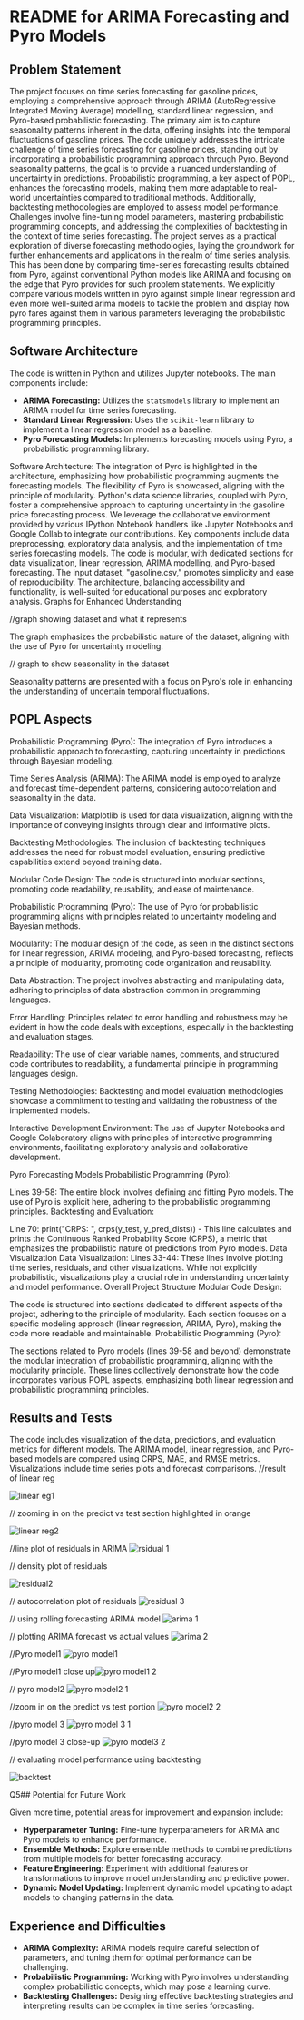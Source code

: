 
# README for ARIMA Forecasting and Pyro Models

## Problem Statement



The project focuses on time series forecasting for gasoline prices, employing a comprehensive approach through ARIMA (AutoRegressive Integrated Moving Average) modelling, standard linear regression, and Pyro-based probabilistic forecasting. The primary aim is to capture seasonality patterns inherent in the data, offering insights into the temporal fluctuations of gasoline prices. The code uniquely addresses the intricate challenge of time series forecasting for gasoline prices, standing out by incorporating a probabilistic programming approach through Pyro. Beyond seasonality patterns, the goal is to provide a nuanced understanding of uncertainty in predictions. Probabilistic programming, a key aspect of POPL, enhances the forecasting models, making them more adaptable to real-world uncertainties compared to traditional methods. Additionally, backtesting methodologies are employed to assess model performance. Challenges involve fine-tuning model parameters, mastering probabilistic programming concepts, and addressing the complexities of backtesting in the context of time series forecasting. The project serves as a practical exploration of diverse forecasting methodologies, laying the groundwork for further enhancements and applications in the realm of time series analysis. This has been done by comparing time-series forecasting results obtained from Pyro, against conventional Python models like ARIMA and focusing on the edge that Pyro provides for such problem statements. We explicitly compare various models written in pyro against simple linear regression and even more well-suited arima models to tackle the problem and display how pyro fares against them in various parameters leveraging the probabilistic programming principles. 



## Software Architecture

The code is written in Python and utilizes Jupyter notebooks. The main components include:
- **ARIMA Forecasting:** Utilizes the `statsmodels` library to implement an ARIMA model for time series forecasting.
- **Standard Linear Regression:** Uses the `scikit-learn` library to implement a linear regression model as a baseline.
- **Pyro Forecasting Models:** Implements forecasting models using Pyro, a probabilistic programming library.




Software Architecture:
The integration of Pyro is highlighted in the architecture, emphasizing how probabilistic programming augments the forecasting models. The flexibility of Pyro is showcased, aligning with the principle of modularity. Python's data science libraries, coupled with Pyro, foster a comprehensive approach to capturing uncertainty in the gasoline price forecasting process.
We leverage the collaborative environment provided by various IPython Notebook handlers like Jupyter Notebooks and Google Collab to integrate our contributions. Key components include data preprocessing, exploratory data analysis, and the implementation of time series forecasting models. The code is modular, with dedicated sections for data visualization, linear regression, ARIMA modelling, and Pyro-based forecasting.
The input dataset, "gasoline.csv," promotes simplicity and ease of reproducibility. The architecture, balancing accessibility and functionality, is well-suited for educational purposes and exploratory analysis.
Graphs for Enhanced Understanding


//graph showing dataset and what it represents

The graph emphasizes the probabilistic nature of the dataset, aligning with the use of Pyro for uncertainty modeling.

// graph to show seasonality in the dataset

Seasonality patterns are presented with a focus on Pyro's role in enhancing the understanding of uncertain temporal fluctuations.


  
## POPL Aspects


Probabilistic Programming (Pyro): The integration of Pyro introduces a probabilistic approach to forecasting, capturing uncertainty in predictions through Bayesian modeling.

Time Series Analysis (ARIMA): The ARIMA model is employed to analyze and forecast time-dependent patterns, considering autocorrelation and seasonality in the data.

Data Visualization: Matplotlib is used for data visualization, aligning with the importance of conveying insights through clear and informative plots.

Backtesting Methodologies: The inclusion of backtesting techniques addresses the need for robust model evaluation, ensuring predictive capabilities extend beyond training data.

Modular Code Design: The code is structured into modular sections, promoting code readability, reusability, and ease of maintenance.



Probabilistic Programming (Pyro): The use of Pyro for probabilistic programming aligns with principles related to uncertainty modeling and Bayesian methods.

Modularity: The modular design of the code, as seen in the distinct sections for linear regression, ARIMA modeling, and Pyro-based forecasting, reflects a principle of modularity, promoting code organization and reusability.

Data Abstraction: The project involves abstracting and manipulating data, adhering to principles of data abstraction common in programming languages.

Error Handling: Principles related to error handling and robustness may be evident in how the code deals with exceptions, especially in the backtesting and evaluation stages.

Readability: The use of clear variable names, comments, and structured code contributes to readability, a fundamental principle in programming languages design.

Testing Methodologies: Backtesting and model evaluation methodologies showcase a commitment to testing and validating the robustness of the implemented models.

Interactive Development Environment: The use of Jupyter Notebooks and Google Colaboratory aligns with principles of interactive programming environments, facilitating exploratory analysis and collaborative development.

Pyro Forecasting Models
Probabilistic Programming (Pyro):

Lines 39-58: The entire block involves defining and fitting Pyro models. The use of Pyro is explicit here, adhering to the probabilistic programming principles.
Backtesting and Evaluation:

Line 70: print("CRPS: ", crps(y_test, y_pred_dists)) - This line calculates and prints the Continuous Ranked Probability Score (CRPS), a metric that emphasizes the probabilistic nature of predictions from Pyro models.
Data Visualization
Data Visualization:
Lines 33-44: These lines involve plotting time series, residuals, and other visualizations. While not explicitly probabilistic, visualizations play a crucial role in understanding uncertainty and model performance.
Overall Project Structure
Modular Code Design:

The code is structured into sections dedicated to different aspects of the project, adhering to the principle of modularity. Each section focuses on a specific modeling approach (linear regression, ARIMA, Pyro), making the code more readable and maintainable.
Probabilistic Programming (Pyro):

The sections related to Pyro models (lines 39-58 and beyond) demonstrate the modular integration of probabilistic programming, aligning with the modularity principle.
These lines collectively demonstrate how the code incorporates various POPL aspects, emphasizing both linear regression and probabilistic programming principles.



## Results and Tests

The code includes visualization of the data, predictions, and evaluation metrics for different models. The ARIMA model, linear regression, and Pyro-based models are compared using CRPS, MAE, and RMSE metrics. Visualizations include time series plots and forecast comparisons.
//result of linear reg

![linear eg1](https://github.com/DarshD4/POPL-group42/assets/142094108/f7335348-20a8-4643-a5ac-ca735ec07674)


// zooming in on the predict vs test section highlighted in orange

![linear reg2](https://github.com/DarshD4/POPL-group42/assets/142094108/995141f8-b10d-4798-8573-a400fdfc5580)


//line plot of residuals in ARIMA
![rsidual 1](https://github.com/DarshD4/POPL-group42/assets/142094108/8ec07d85-1204-4d88-b12c-5d5eb3132034)

// density plot of residuals

![residual2](https://github.com/DarshD4/POPL-group42/assets/142094108/02982ce6-7253-4b4f-ac61-bfe682bf244e)

// autocorrelation plot of residuals
![residual 3](https://github.com/DarshD4/POPL-group42/assets/142094108/c8d3346d-ebfe-4384-842c-3a7468750bfc)


// using rolling forecasting ARIMA model
![arima 1](https://github.com/DarshD4/POPL-group42/assets/142094108/c3612618-3845-432a-8784-3e05b980ed88)

// plotting ARIMA forecast vs actual values
![arima 2](https://github.com/DarshD4/POPL-group42/assets/142094108/6d963389-8fa1-40dc-99b4-5e29ae368611)

//Pyro model1
![pyro model1](https://github.com/DarshD4/POPL-group42/assets/142094108/470291a9-643f-4ba0-905b-da1c56b6bf4f)

//Pyro model1 close up![pyro model1 2](https://github.com/DarshD4/POPL-group42/assets/142094108/5d69af8b-8c43-4f5a-9610-f08d8a1cceb0)




// pyro model2
![pyro model2 1](https://github.com/DarshD4/POPL-group42/assets/142094108/158f5071-2832-4330-a867-e8ddc345274a)

//zoom in on the predict vs test portion
![pyro model2 2](https://github.com/DarshD4/POPL-group42/assets/142094108/995b4a69-cdcf-49b5-bff7-9046f6d405cf)

//pyro model 3
![pyro model 3 1](https://github.com/DarshD4/POPL-group42/assets/142094108/9c841ac8-3d61-46a7-b732-185191e24dd3)


//pyro model 3 close-up
![pyro model3 2](https://github.com/DarshD4/POPL-group42/assets/142094108/cfd90d75-499d-4c86-bb18-c24b9bf53539)

// evaluating model performance using backtesting

![backtest](https://github.com/DarshD4/POPL-group42/assets/142094108/5fc29ef6-d9ca-456b-ba3d-7e90dd938234)

Q5## Potential for Future Work

Given more time, potential areas for improvement and expansion include:

- **Hyperparameter Tuning:** Fine-tune hyperparameters for ARIMA and Pyro models to enhance performance.
- **Ensemble Methods:** Explore ensemble methods to combine predictions from multiple models for better forecasting accuracy.
- **Feature Engineering:** Experiment with additional features or transformations to improve model understanding and predictive power.
- **Dynamic Model Updating:** Implement dynamic model updating to adapt models to changing patterns in the data.

## Experience and Difficulties

- **ARIMA Complexity:** ARIMA models require careful selection of parameters, and tuning them for optimal performance can be challenging.
- **Probabilistic Programming:** Working with Pyro involves understanding complex probabilistic concepts, which may pose a learning curve.
- **Backtesting Challenges:** Designing effective backtesting strategies and interpreting results can be complex in time series forecasting.




